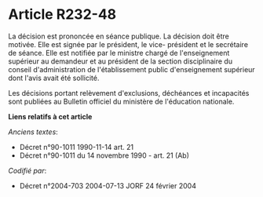 # Article R232-48

La décision est prononcée en séance publique. La décision doit être motivée. Elle est signée par le président, le vice-
président et le secrétaire de séance. Elle est notifiée par le ministre chargé de l'enseignement supérieur au demandeur et au
président de la section disciplinaire du conseil d'administration de l'établissement public d'enseignement supérieur dont
l'avis avait été sollicité.

Les décisions portant relèvement d'exclusions, déchéances et incapacités sont publiées au Bulletin officiel du ministère de
l'éducation nationale.

**Liens relatifs à cet article**

_Anciens textes_:

  - Décret n°90-1011 1990-11-14 art. 21
  - Décret n°90-1011 du 14 novembre 1990 - art. 21 (Ab)

_Codifié par_:

  - Décret n°2004-703 2004-07-13 JORF 24 février 2004
